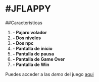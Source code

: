 #JFLAPPY 
========

##Caracteristicas
1. **- Pajaro volador**
2. **- Dos niveles**
3. **- Dos npc**
4. **- Pantalla de inicio**
5. **- Pantalla de pausa**
6. **- Pantalla de Game Over**
7. **- Pantalla de Win**

Puedes acceder a las _demo_ del juego [aqui](https://github.com/jramos92/Jflappy-LibGDX/releases/)
